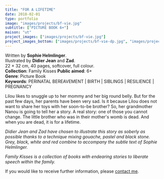 ```yaml
---
title: "FOR A LIFETIME"
date: 2018-02-01
type: portfolio
image: "images/projects/bf-vie.jpg"
subtitle: ["PICTURE BOOK 6+"]
maison: "ut"
project_images: ["images/projects/bf-vie.jpg"]
project_images_bottom: ["images/projects/bf-vie-dp.jpg", "images/projects/bf-vie-dp2.jpg"]
---
```


Written by **Sophie Helmlinger**.   
Illustrated by **Didier Jean** and **Zad**.   
22 × 32 cm, 40 pages, softcover, full colour.  
**Collection**: Family Kisses 
**Public aimed**: 6+   
**Genre**: Picture Book      
**Keywords**: PERINATAL BEREAVEMENT | BIRTH | SIBLINGS | RESILIENCE | PREGNANCY          


Lilou likes to snuggle up to her mommy and her big round belly. 
But for the past few days, her parents have been very sad. 
Is it because Lilou does not want to share her toys with her soon-to-be brother?
So, her grandmother Nanou is going to tell her a story. A real story: one of those you cannot change. 
The little brother who was in their mother's womb is dead. 
And when you are dead, it is for a lifetime.   

*Didier Jean and Zad have chosen to illustrate this story as soberly as possible thanks to a technique mixing gouache,* 
*pastel and black stone. Grey, black, white and red combine to accompany the subtle text of Sophie Helmlinger.*       




*Family Kisses is a collection of books with endearing stories to liberate speech within the family.*




If you would like to receive further information, please [contact me](mailto:melanie.guillaumin.edition@gmail.com).


